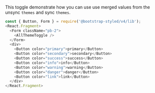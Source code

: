 This toggle demonstrate how you can use use merged values from the unsync `themes` and sync `themes`.
 
```js
const { Button, Form } = require('@bootstrap-styled/v4/lib');
<React.Fragment>
  <Form className="pb-2">
    <AllThemeToggle />
  </Form>
  <div>
    <Button color="primary">primary</Button>
    <Button color="secondary">secondary</Button>
    <Button color="success">success</Button>
    <Button color="info">info</Button>
    <Button color="warning">warning</Button>
    <Button color="danger">danger</Button>
    <Button color="link">link</Button>
  </div>
</React.Fragment>
```
